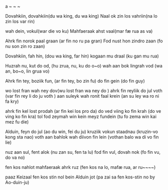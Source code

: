 

a ~ ~ ~

Dovahkiin, dovahkiin(du wa king, du wa king)
Naal ok zin los vahriin(na lo zin los var rin)


wah dein, vokul(war die vo ku)
Mahfaeraak ahst vaal(mar fæ rua as va)

Ahrk fin norok paal graan (ar fin no ru pa gran)
Fod nust hon zindro zaan (fo nu son zin ro zaan)

Dovahkiin, fah hin, (dou wa king, far hin)
kogaan mu draal (ku gan mu rua)


Huzrah nu, kut do od, (hu zrua, nu, ku do o~o)
wah aan bok lingrah vod (wa an, bo~o, lin grua vo)

Ahrk fin tey, boziik fun, (ar fin tey, bo zin fu)
do fin gein (do fin guy)

wo lost fran wah ney dov(wu lost fran wa ney do )
ahrk fin reyliik do jul voth (var fin rey li do ju voth )
aan suleyk wah ronit faal krein (an su ley wa ro ni fa kry)

ahrk fin kel lost prodah (ar fin kei los pro da)
do ved viing ko fin krah (do ve ving ko fin kra)
tol fod zeymah win kein meyz fundein (tu fo zema win kai mez fu die)

Alduin, feyn do jul (ao du win, fei du ju)
kruziik vokun staadnau (kruzin-vo kong sta nao)
voth aan bahlok wah diivon fin lein (vothan balo wa di vo fin lie)

nuz aan sul, fent alok (nu zan su, fen ta lu)
fod fin vul, dovah nok (fo fin vu, do va no)

fen kos nahlot mahfaeraak ahrk ruz (fen kos na lo, mafæ rua, ar ru~~~~)

paaz Keizaal fen kos stin nol bein Alduin jot (pa zai sa fen kos-stin no by Ao-duin-ju)